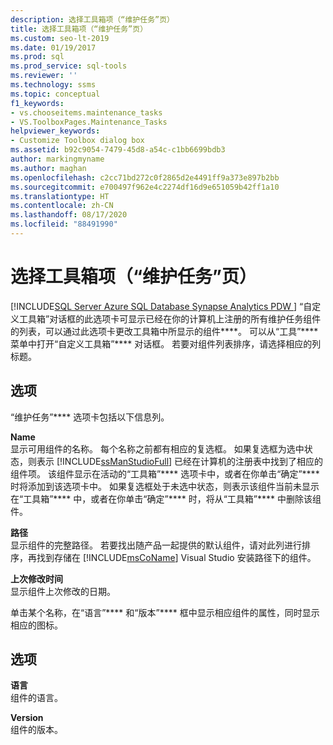 ```yaml
---
description: 选择工具箱项（“维护任务”页）
title: 选择工具箱项（“维护任务”页）
ms.custom: seo-lt-2019
ms.date: 01/19/2017
ms.prod: sql
ms.prod_service: sql-tools
ms.reviewer: ''
ms.technology: ssms
ms.topic: conceptual
f1_keywords:
- vs.chooseitems.maintenance_tasks
- VS.ToolboxPages.Maintenance_Tasks
helpviewer_keywords:
- Customize Toolbox dialog box
ms.assetid: b92c9054-7479-45d8-a54c-c1bb6699bdb3
author: markingmyname
ms.author: maghan
ms.openlocfilehash: c2cc71bd272c0f2865d2e4491ff9a373e897b2bb
ms.sourcegitcommit: e700497f962e4c2274df16d9e651059b42ff1a10
ms.translationtype: HT
ms.contentlocale: zh-CN
ms.lasthandoff: 08/17/2020
ms.locfileid: "88491990"
---
```

# <a name="choose-toolbox-items-maintenance-tasks-page"></a>选择工具箱项（“维护任务”页）
[!INCLUDE[SQL Server Azure SQL Database Synapse Analytics PDW ](../../includes/applies-to-version/sql-asdb-asdbmi-asa-pdw.md)]
“自定义工具箱”对话框的此选项卡可显示已经在你的计算机上注册的所有维护任务组件的列表，可以通过此选项卡更改工具箱中所显示的组件****。 可以从“工具”**** 菜单中打开“自定义工具箱”**** 对话框。 若要对组件列表排序，请选择相应的列标题。  
  
## <a name="options"></a>选项  
“维护任务”**** 选项卡包括以下信息列。  
  
**Name**  
显示可用组件的名称。 每个名称之前都有相应的复选框。 如果复选框为选中状态，则表示 [!INCLUDE[ssManStudioFull](../../includes/ssmanstudiofull-md.md)] 已经在计算机的注册表中找到了相应的组件项。 该组件显示在活动的“工具箱”**** 选项卡中，或者在你单击“确定”**** 时将添加到该选项卡中。 如果复选框处于未选中状态，则表示该组件当前未显示在“工具箱”**** 中，或者在你单击“确定”**** 时，将从“工具箱”**** 中删除该组件。  
  
**路径**  
显示组件的完整路径。 若要找出随产品一起提供的默认组件，请对此列进行排序，再找到存储在 [!INCLUDE[msCoName](../../includes/msconame_md.md)] Visual Studio 安装路径下的组件。  
  
**上次修改时间**  
显示组件上次修改的日期。  
  
单击某个名称，在“语言”**** 和“版本”**** 框中显示相应组件的属性，同时显示相应的图标。  
  
## <a name="options"></a>选项  
**语言**  
组件的语言。  
  
**Version**  
组件的版本。  
  
